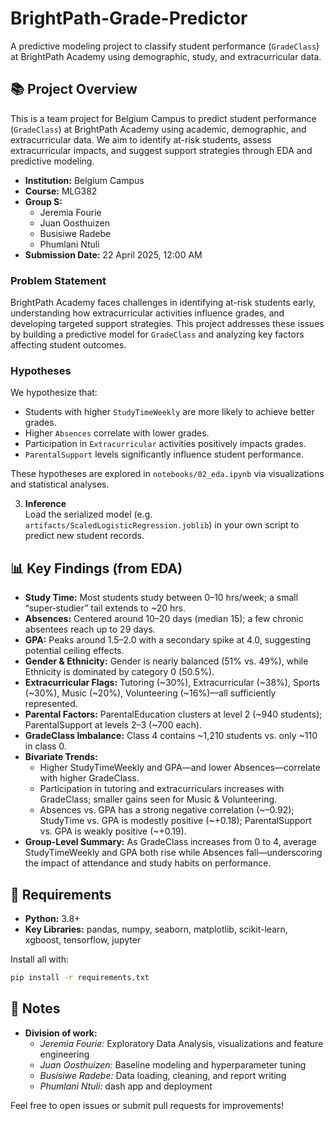 # BrightPath-Grade-Predictor

A predictive modeling project to classify student performance (`GradeClass`) at BrightPath Academy using demographic, study, and extracurricular data.

## 📚 Project Overview

This is a team project for Belgium Campus to predict student performance (`GradeClass`) at BrightPath Academy using academic, demographic, and extracurricular data. We aim to identify at-risk students, assess extracurricular impacts, and suggest support strategies through EDA and predictive modeling.

- **Institution:** Belgium Campus
- **Course:** MLG382
- **Group S:**
  - Jeremia Fourie
  - Juan Oosthuizen
  - Busisiwe Radebe
  - Phumlani Ntuli
- **Submission Date:** 22 April 2025, 12:00 AM

### Problem Statement

BrightPath Academy faces challenges in identifying at-risk students early, understanding how extracurricular activities influence grades, and developing targeted support strategies. This project addresses these issues by building a predictive model for `GradeClass` and analyzing key factors affecting student outcomes.

### Hypotheses

We hypothesize that:

- Students with higher `StudyTimeWeekly` are more likely to achieve better grades.
- Higher `Absences` correlate with lower grades.
- Participation in `Extracurricular` activities positively impacts grades.
- `ParentalSupport` levels significantly influence student performance.

These hypotheses are explored in `notebooks/02_eda.ipynb` via visualizations and statistical analyses.

3. **Inference**  
   Load the serialized model (e.g. `artifacts/ScaledLogisticRegression.joblib`) in your own script to predict new student records.

## 📊 Key Findings (from EDA)

- **Study Time:** Most students study between 0–10 hrs/week; a small “super‑studier” tail extends to ~20 hrs.
- **Absences:** Centered around 10–20 days (median 15); a few chronic absentees reach up to 29 days.
- **GPA:** Peaks around 1.5–2.0 with a secondary spike at 4.0, suggesting potential ceiling effects.
- **Gender & Ethnicity:** Gender is nearly balanced (51% vs. 49%), while Ethnicity is dominated by category 0 (50.5%).
- **Extracurricular Flags:** Tutoring (~30%), Extracurricular (~38%), Sports (~30%), Music (~20%), Volunteering (~16%)—all sufficiently represented.
- **Parental Factors:** ParentalEducation clusters at level 2 (~940 students); ParentalSupport at levels 2–3 (~700 each).
- **GradeClass Imbalance:** Class 4 contains ~1,210 students vs. only ~110 in class 0.
- **Bivariate Trends:**
  - Higher StudyTimeWeekly and GPA—and lower Absences—correlate with higher GradeClass.
  - Participation in tutoring and extracurriculars increases with GradeClass; smaller gains seen for Music & Volunteering.
  - Absences vs. GPA has a strong negative correlation (~–0.92); StudyTime vs. GPA is modestly positive (~+0.18); ParentalSupport vs. GPA is weakly positive (~+0.19).
- **Group-Level Summary:** As GradeClass increases from 0 to 4, average StudyTimeWeekly and GPA both rise while Absences fall—underscoring the impact of attendance and study habits on performance.

## 🔧 Requirements

- **Python:** 3.8+
- **Key Libraries:** pandas, numpy, seaborn, matplotlib, scikit-learn, xgboost, tensorflow, jupyter

Install all with:

```bash
pip install -r requirements.txt
```

## 📝 Notes

- **Division of work:**
  - _Jeremia Fourie:_ Exploratory Data Analysis, visualizations and feature engineering
  - _Juan Oosthuizen:_ Baseline modeling and hyperparameter tuning
  - _Busisiwe Radebe:_ Data loading, cleaning, and report writing
  - _Phumlani Ntuli:_ dash app and deployment

Feel free to open issues or submit pull requests for improvements!
